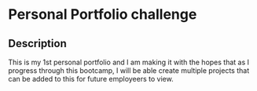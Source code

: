 # Personal Portfolio challenge

## Description
 This is my 1st personal portfolio and I am making it with the hopes that as I progress through this bootcamp, I will be able create multiple projects that can be added to this for future employeers to view.










